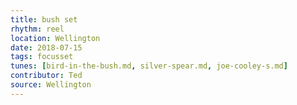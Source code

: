 ```yaml
---
title: bush set
rhythm: reel
location: Wellington
date: 2018-07-15
tags: focusset
tunes: [bird-in-the-bush.md, silver-spear.md, joe-cooley-s.md]
contributor: Ted
source: Wellington
---
```


